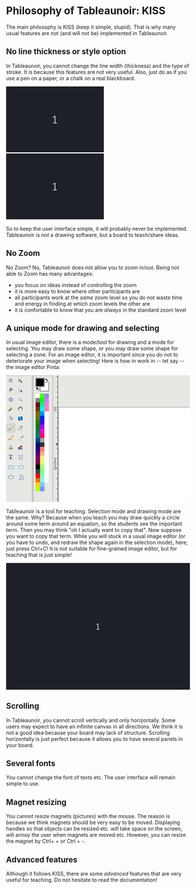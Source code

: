 # Philosophy of Tableaunoir: KISS

The main philosophy is KISS (keep it simple, stupid). That is why many usual features are not (and will not be) implemented in Tableaunoir. 

## No line thickness or style option

In Tableaunoir, you cannot change the line width (thickness) and the type of stroke. It is because this features are not very useful. Also, just do as if you use a pen on a paper, or a chalk on a real blackboard. 

![Thick rectangle](img/thickrectangle.gif)
![Dashed rectangle](img/dashedrectangle.gif)
  
So to keep the user interface simple, it will probably never be implemented. Tableaunoir is *not* a drawing software, but a board to teach/share ideas.


## No Zoom

No Zoom? No, Tableaunoir does not allow you to zoom in/out. Being not able to Zoom has many advantages:
- you focus on ideas instead of controlling the zoom
- it is more easy to know where other participants are
- all participants work at the *same* zoom level so you do not waste time and energy in finding at which zoom levels the other are
- it is confortable to know that you are *always* in the standard zoom level


## A unique mode for drawing and selecting

In usual image editor, there is a mode/tool for drawing and a mode for selecting. You may draw some shape, or you may draw some shape for selecting a zone. For an image editor, it is important since you do not to deteriorate your image when selecting! Here is how in work in -- let say -- the image editor Pinta:

![Pinta](img/pinta_draw+select.gif)

Tableaunoir is a tool for teaching. Selection mode and drawing mode are the same. Why? Because when you teach you may draw quickly a circle around some term around an equation, so the students see the important term. Then you may think "oh I actually want to copy that". Now suppose you want to copy that term. While you will stuck in a usual image editor (or you have to undo, and redraw the shape again in the selection mode), here, just press Ctrl+C! It is not suitable for fine-grained image editor, but for teaching that is just simple!

![Tableaunoir](img/tableaunoir_draw+select.gif)

## Scrolling

In Tableaunoir, you cannot scroll vertically and only horizontally. Some users may expect to have an infinite canvas in all directions. We think it is not a good idea because your board may lack of structure. Scrolling horizontally is just perfect because it allows you to have several panels in your board.

## Several fonts

You cannot change the font of texts etc. The user interface will remain simple to use.

## Magnet resizing

You cannot resize magnets (pictures) with the mouse. The reason is because we think magnets should be very easy to be moved. Displaying handles so that objects can be resized etc. will take space on the screen, will annoy the user when magnets are moved etc. However, you can resize the magnet by Ctrl+ + or Ctrl + -.


## Advanced features

Although it follows KISS, there are some *advanced* features that are very useful for teaching. Do not hesitate to read the documentation!



